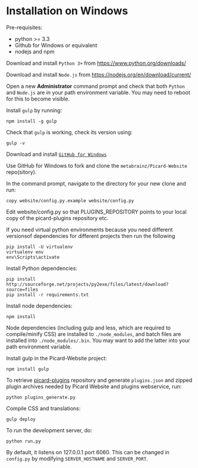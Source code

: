 # Installation on Windows

Pre-requisites:
- python >= 3.3
- Github for Windows or equivalent
- nodejs and npm

Download and install `Python 3+` from https://www.python.org/downloads/

Download and install `Node.js` from https://nodejs.org/en/download/current/

Open a new **Administrator** command prompt and check that both `Python` and `Node.js` are in your path environment variable.
You may need to reboot for this to become visible.

Install `gulp` by running:
```
npm install -g gulp
```

Check that `gulp` is working, check its version using:
```
gulp -v
```

Download and install [`GitHub for Windows`](https://desktop.github.com/)

Use GitHub for Windows to fork and clone the `metabrainz/Picard-Website` repo(sitory).

In the command prompt, navigate to the directory for your new clone and run:

```
copy website/config.py.example website/config.py
```

Edit website/config.py so that PLUGINS_REPOSITORY points to your local copy of the picard-plugins repository etc.

If you need virtual python environments because you need different versionsof dependencies for different projects then run the following

```
pip install -U virtualenv
virtualenv env
env\Scripts\activate
```

Install Python dependencies:
```
pip install http://sourceforge.net/projects/py2exe/files/latest/download?source=files
pip install -r requirements.txt
```

Install node dependencies:
```
npm install
```

Node dependencies (including gulp and less, which are required to compile/minify CSS) are installed to `./node_modules`,
and batch files are installed into `./node_modules/.bin`. You may want to add the latter into your path environment variable.

Install gulp in the Picard-Website project:
```
npm install gulp
```

To retrieve [picard-plugins](https://github.com/musicbrainz/picard-plugins) repository
and generate `plugins.json` and zipped plugin archives needed by Picard Website and plugins webservice, run:

```
python plugins_generate.py
```

Compile CSS and translations:

```
gulp deploy
```

To run the development server, do:

```
python run.py
```

By default, it listens on 127.0.0.1 port 6060.
This can be changed in `config.py` by modifying `SERVER_HOSTNAME` and `SERVER_PORT`.
